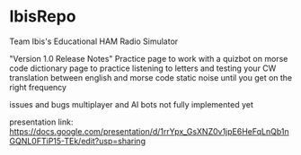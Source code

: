 # IbisRepo
Team Ibis's Educational HAM Radio Simulator

"Version 1.0 Release Notes" 
Practice page to work with a quizbot on morse code
dictionary page to practice listening to letters and testing your CW
translation between english and morse code
static noise until you get on the right frequency

issues and bugs
multiplayer and AI bots not fully implemented yet

presentation link:
https://docs.google.com/presentation/d/1rrYpx_GsXNZ0v1jpE6HeFqLnQb1nGQNL0FTiP15-TEk/edit?usp=sharing 
